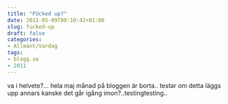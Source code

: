 ```yaml
---
title: "FUcked up?"
date: 2011-05-09T00:10:42+01:00
slug: fucked-up
draft: false
categories:
- Allmänt/Vardag
tags:
- blogg.se
- 2011
---
```

va i helvete?... hela maj månad på bloggen är borta.. testar om detta läggs upp annars kanske det går igång imon?..testingtesting..
